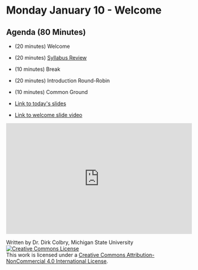 # Monday January 10 - Welcome


## Agenda (80 Minutes)

- (20 minutes) Welcome
- (20 minutes) [Syllabus Review](Syllabus)
- (10 minutes) Break 
- (20 minutes) Introduction Round-Robin
- (10 minutes) Common Ground 


- [Link to today's slides](https://docs.google.com/presentation/d/1en5eUI1NNST8wVCIN3HnxNdBiqOZ9qxdxdqoU9PR1Fk/edit#slide=id.g7d6358de3d_0_68)


- [Link to welcome slide video](https://youtu.be/JVDpxLXcOm4)





<iframe
    width="100%"
    height="300"
    src="https://www.youtube.com/embed/JVDpxLXcOm4?cc_load_policy=True"
    frameborder="0"
    allowfullscreen
></iframe>




Written by Dr. Dirk Colbry, Michigan State University
<a rel="license" href="http://creativecommons.org/licenses/by-nc/4.0/"><img alt="Creative Commons License" style="border-width:0" src="https://i.creativecommons.org/l/by-nc/4.0/88x31.png" /></a><br />This work is licensed under a <a rel="license" href="http://creativecommons.org/licenses/by-nc/4.0/">Creative Commons Attribution-NonCommercial 4.0 International License</a>.
